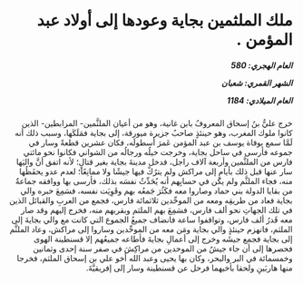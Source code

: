 <h1 dir="rtl">ملك الملثمين بجاية وعودها إلى أولاد عبد المؤمن .</h1>

<h5 dir="rtl">العام الهجري:  580

الشهر القمري: شعبان

العام الميلادي: 1184</h5>

<p dir="rtl">خرج عليُّ بنُ إسحاق المعروفُ بابن غانية، وهو من أعيان الملثَّمين- المرابطين- الذين كانوا ملوك المغرب، وهو حينئذٍ صاحبُ جزيرة ميورقة، إلى بجاية فمَلَكَها، وسبب ذلك أنه لَمَّا سمع بوفاة يوسف بن عبد المؤمن عَمرَ أسطولَه، فكان عشرين قطعةً وسار في جموعه فأرسى في ساحل بجاية، وخرجت خيلُه ورجالُه من الشواني فكانوا نحو مائتي فارس من الملثَّمين وأربعة آلاف راجل، فدخل مدينةَ بجاية بغير قتالٍ؛ لأنه اتفق أنَّ واليَها سار عنها قبل ذلك بأيامٍ إلى مراكش ولم يترُكْ فيها جيشًا ولا ممانِعًا؛ لعدم عدو يحفَظُها منه، فجاء الملثَّم ولم يكن في حسابِهم أنه يُحَدِّثُ نفسَه بذلك، فأرسى بها ووافقه جماعةٌ من بقايا الدولة بني حماد وصاروا معه فكَثُرَ جَمعُه بهم وقَوِيَت نفسه، فسَمِعَ خبره والي بجاية فعاد من طريقِه ومعه من الموحِّدين ثلاثمائة فارس، فجمع من العربِ والقبائل الذين في تلك الجهاتِ نحو ألف فارس، فسَمِعَ بهم الملثم وبقربهم منه، فخرج إليهم وقد صار معه قَدرُ ألف فارس، وتواقفوا ساعة فانضاف جميعُ الجموع التي كانت مع والي بجايةَ إلى الملثم، فانهزم حينئذٍ والي بجاية ومَن معه من الموحِّدين وساروا إلى مراكش، وعاد الملثَّم إلى بجاية فجمع جيشَه وخرج إلى أعمالِ بجايةَ فأطاعه جميعُهم إلا قسنطينة الهوى فحصرها إلى أن جاء جيشٌ من الموحدين من مراكِشَ في صفر سنة إحدى وثمانين وخمسمائة في البر والبحر، وكان بها يحيى وعبد الله أخو علي بن إسحاق الملثم، فخرجا منها هاربَينِ ولحقا بأخيهما فرحل عن قسنطينة وسار إلى إفريقيَّةَ.</p></br>
